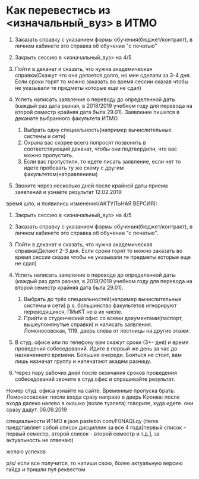 # Как перевестись из <изначальный_вуз> в ИТМО
 
1. Заказать справку с указанием формы обучения(бюджет/контракт), в личном кабинете это справка об обучении "с печатью"
2. Закрыть сессию в <изначальный_вуз> на 4/5
3. Пойти в деканат и сказать, что нужна академическая справка(Скажут что она делается долго, но  мне сделали за 3-4 дня. Если сроки горят то можно заказать во время сессии сказав чтобы не указывали те предметы которые еще не сдал)
4. Успеть написать заявление о переводу до определенной даты (каждый раз дата разная, в 2018/2019 учебном году для перевода на второй семестр крайняя дата была 29.01). Заявление пишется в деканате выбранного факультета ИТМО

    1. Выбрать одну специальность(например вычислительные системы и сети)
    2. Охрана вас скорее всего попросят позвонить в соответствующий деканат, чтобы они подтвердили,  что вас можно пропустить.
    3. Если вас пропустили, то идете писать заявление, если нет то идете пробовать ту же схему с другим факультетом(направлением)
    
5. Звоните через несколько дней после крайней даты приема заявлений и узнаете результат
12.02.2019
 
время шло, и появились изменения(АКТУЛЬНАЯ ВЕРСИЯ):
 
1. Закрыть сессию в <изначальный_вуз> на 4/5
2. Заказать справку с указанием формы обучения(бюджет/контракт), в личном кабинете это справка об обучении "с печатью".
3. Пойти в деканат и сказать, что нужна академическая справка(Делают 2-3 дня. Если сроки горят то можно заказать во время сессии сказав чтобы не указывали те предметы которые еще не сдал)
4. Успеть написать заявление о переводе до определенной даты (каждый раз дата разная, в 2018/2019 учебном году для перевода на второй семестр крайняя дата была 29.01).

    1. Выбрать до трёх специальностей(например вычислительные системы и сети) p.s. большинство факультетов игнорируют переводящихся, ПИиКТ не в их числе.
    2. Прийти в студенческий офис со всеми документами(паспорт, вышеупомянутые справки) и написать заявления. Ломоносовская, 1119. дверь слева от лестницы на другие этажи.
    
5. В студ. офисе или по телефону вам скажут сроки (3+- дня) и время проведения собеседований. Идите в первый же день за час до назначенного времени. Большие очереди. Бояться не стоит, вам лишь назначат группу и напечатают академ разницу.
6. Через пару рабочих дней после окончания сроков проведения собеседований звоните в студ офис и спрашивайте результат.
 
Номер студ. офиса узнайте на сайте.
Временные пропуска брать:
Ломоносовская: после входа сразу направо в дверь
Кронва: после входа далеко налево в окошко (возле туалета)
говорите, куда идете. они сразу дадут.
06.09.2019
 
специальности ИТМО в json pastebin.com/F0NAQLqy (items представляет собой список дисциплин за все 4 года[первый список - первый семестр, второй список - второй семестр и т.д.], за актуальность не отвечаю)
 
желаю успехов

p/s/ если все получится, то напиши свою, более актуальную версию гайда и пришли пул реквестом
